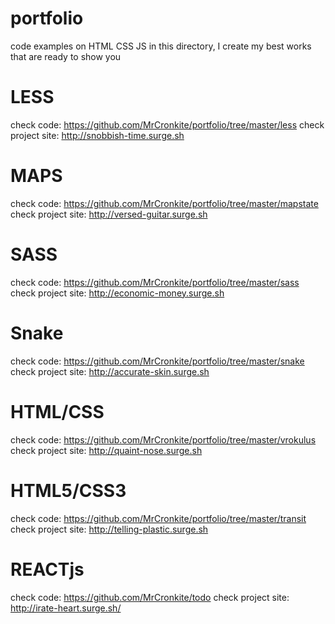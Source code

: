 # portfolio
code examples on HTML CSS JS
in this directory, I create my best works that are ready to show you


# LESS

check code: https://github.com/MrCronkite/portfolio/tree/master/less
check project site: http://snobbish-time.surge.sh


# MAPS

check code: https://github.com/MrCronkite/portfolio/tree/master/mapstate
check project site: http://versed-guitar.surge.sh


# SASS

check code: https://github.com/MrCronkite/portfolio/tree/master/sass
check project site: http://economic-money.surge.sh


# Snake

check code: https://github.com/MrCronkite/portfolio/tree/master/snake
check project site: http://accurate-skin.surge.sh


# HTML/CSS

check code: https://github.com/MrCronkite/portfolio/tree/master/vrokulus
check project site: http://quaint-nose.surge.sh


# HTML5/CSS3

check code: https://github.com/MrCronkite/portfolio/tree/master/transit
check project site: http://telling-plastic.surge.sh


# REACTjs

check code: https://github.com/MrCronkite/todo
check project site: http://irate-heart.surge.sh/

